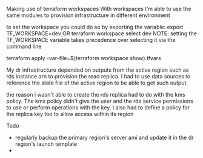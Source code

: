 Making use of terraform workspaces
With workspaces I'm able to use the same modules to provision infrastructure in different environment

to set the workspace you could do so by exporting the variable:
export TF_WORKSPACE=dev
OR 
terraform workspace select dev
NOTE: setting the TF_WORKSPACE variable takes precedence over selecting it via the command line

terraform apply -var-file=$(terraform workspace show).tfvars

My dr infrastructure depended on outputs from the active region such as rds instance arn to provision the read replica. I had to use data sources to reference the state file of the active region to be able to get such output.

the reason i wasn't able to create the rds replica had to do with the kms policy. The kms policy didn't give the user and the rds service permissions to use or perform operations with the key. I also had to define a policy for the replica key too to allow access within its region

Todo
- regularly backup the primary region's server ami and update it in the dr region's launch template
- 
